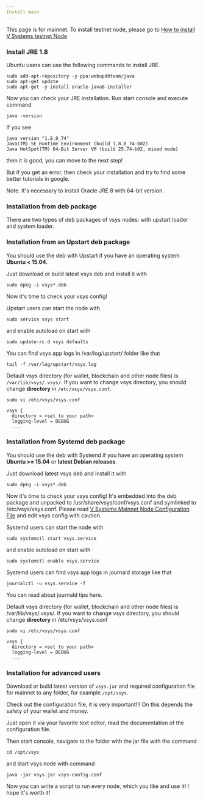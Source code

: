 ```yaml
---
Install main
---
```

This page is for mainnet. To install testnet node, please go to [How to install V Systems testnet Node](/01.home/01installtest)

### Install JRE 1.8

Ubuntu users can use the following commands to install JRE.

```
sudo add-apt-repository -y ppa:webupd8team/java
sudo apt-get update
sudo apt-get -y install oracle-java8-installer
```
Now you can check your JRE installation. Run start console and execute command 
```
java -version
```

If you see

```
java version "1.8.0_74"
Java(TM) SE Runtime Environment (build 1.8.0_74-b02)
Java HotSpot(TM) 64-Bit Server VM (build 25.74-b02, mixed mode)
```
then it is good, you can move to the next step!

But if you get an error, then check your installation and try to find some better tutorials in google.

Note. It's necessary to install Oracle JRE 8 with 64-bit version.

### Installation from deb package
There are two types of deb packages of vsys nodes: with upstart loader and system loader.

### Installation from an Upstart deb package
You should use the deb with Upstart if you have an operating system **Ubuntu < 15.04**.

Just download or build latest vsys deb and install it with 

```
sudo dpkg -i vsys*.deb
```
Now it's time to check your vsys config! 

Upstart users can start the node with 

```
sudo service vsys start 
```
and enable autoload on start with 

```
sudo update-rc.d vsys defaults
```
You can find vsys app logs in /var/log/upstart/ folder like that 

```
tail -f /var/log/upstart/vsys.log
```

Default vsys directory (for wallet, blockchain and other node files) is `/var/lib/vsys/.vsys/`. If you want to change vsys directory, you should change **directory** in `/etc/vsys/vsys.conf`.

```
sudo vi /etc/vsys/vsys.conf
```
```
vsys {
  directory = <set to your path>
  logging-level = DEBUG
  ...
```

### Installation from Systemd deb package
You should use the deb with Systemd if you have an operating system **Ubuntu >= 15.04** or **latest Debian releases**.

Just download latest vsys deb and install it with 

```
sudo dpkg -i vsys*.deb
```

Now it's time to check your vsys config! It's embedded into the deb package and unpacked to /usr/share/vsys/conf/vsys.conf and symlinked to /etc/vsys/vsys.conf. Please read [V Systems Mainnet Node Configuration File](/01.home/04mainconf) and edit vsys config with caution.

Systemd users can start the node with 

```
sudo systemctl start vsys.service 
```
 
 and enable autoload on start with 
 
```
sudo systemctl enable vsys.service
```

Systemd users can find vsys app logs in journald storage like that 

```
journalctl -u vsys.service -f
```
You can read about journald tips here.

Default vsys directory (for wallet, blockchain and other node files) is /var/lib/vsys/.vsys/. If you want to change vsys directory, you should change **directory** in /etc/vsys/vsys.conf 

```
sudo vi /etc/vsys/vsys.conf
```
```
vsys {
  directory = <set to your path>
  logging-level = DEBUG
  ...
```

### Installation for advanced users
Download or build latest version of `vsys.jar` and required configuration file for mainnet to any folder, for example `/opt/vsys`.

Check out the configuration file, it is very important!!! On this depends the safety of your wallet and money.

Just open it via your favorite text editor, read the documentation of the configuration file.

Then start console, navigate to the folder with the jar file with the command 
```
cd /opt/vsys
```
and start vsys node with command 
```
java -jar vsys.jar vsys-config.conf
```
Now you can write a script to run every node, which you like and use it! I hope it's worth it!
